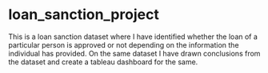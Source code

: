 # loan_sanction_project
This is a loan sanction dataset where I have identified whether the loan of a particular person is approved or not depending on the information the individual has provided. On the same dataset I have drawn conclusions from the dataset and create a tableau dashboard for the same.
